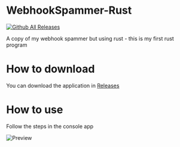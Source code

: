 # WebhookSpammer-Rust

[![Github All Releases](https://img.shields.io/github/downloads/01-Feli/WebhookSpammer-Rust/total?label=Github%20Downloads)]()

A copy of my webhook spammer but using rust - this is my first rust program

# How to download

You can download the application in [Releases](https://github.com/01-Feli/WebhookSpammer-Rust/releases)

# How to use
Follow the steps in the console app

![Preview](https://i.imgur.com/zvwYtEw.png)
